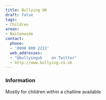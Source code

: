 ```yaml
---
title: Bullying UK
draft: false
tags:
- Children
areas:
- Naitonwide
contact:
  phone:
  - '0808 800 2222'
  web_addresses:
  - "@bullyinguk    on Twitter"
  - http://www.bullying.co.uk
---
```


### Information
Mostly for children within a chatline available

